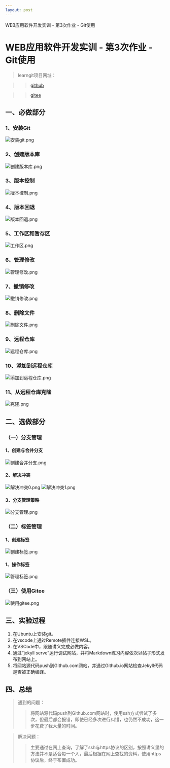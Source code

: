 ```yaml
---
layout: post
---
```


WEB应用软件开发实训 - 第3次作业 - Git使用

# WEB应用软件开发实训 - 第3次作业 - Git使用

>learngit项目网址：

>>[github](https://github.com/xyx14787008048/learngit)

>>[gitee](https://gitee.com/xyx14787008048/learngit)

## 一、必做部分

### 1、安装Git
![安装git.png](https://i.loli.net/2021/06/02/7siPG92MXWTOZck.png)
### 2、创建版本库
![创建版本库.png](https://i.loli.net/2021/06/02/ZKyboCi1QXwd2gp.png)
### 3、版本控制
![版本控制.png](https://i.loli.net/2021/06/02/NZKeXwCtJPbpBif.png)
### 4、版本回退
![版本回退.png](https://i.loli.net/2021/06/02/AvRte9syTP68DKM.png)
### 5、工作区和暂存区
![工作区.png](https://i.loli.net/2021/06/02/b24ARmNgWpfyZMS.png)
### 6、管理修改
![管理修改.png](https://i.loli.net/2021/06/02/U9uhMRSIJ51c8CE.png)
### 7、撤销修改
![撤销修改.png](https://i.loli.net/2021/06/02/G2EkpMHfU6TVILg.png)
### 8、删除文件
![删除文件.png](https://i.loli.net/2021/06/02/EWxzpJAnGwIQfvR.png)
### 9、远程仓库
![远程仓库.png](https://i.loli.net/2021/06/02/FwKkuU4z2Nh1fqZ.png)
### 10、添加到远程仓库
![添加到远程仓库.png](https://i.loli.net/2021/06/02/ln7GBRwDVxMYFH3.png)
### 11、从远程仓库克隆
![克隆.png](https://i.loli.net/2021/06/02/FaYRQywfekNsm2j.png)

## 二、选做部分

### （一）分支管理
#### 1、创建与合并分支
![创建合并分支.png](https://i.loli.net/2021/06/02/TKRlcBPvQnI6phr.png)
#### 2、解决冲突
![解决冲突0.png](https://i.loli.net/2021/06/02/YFCSe1NDt7gPBnl.png)
![解决冲突1.png](https://i.loli.net/2021/06/02/QtRE5DMCTwYOP7I.png)
#### 3、分支管理策略
![分支管理.png](https://i.loli.net/2021/06/02/FCxQ8gcENktrXWz.png)

### （二）标签管理
#### 1、创建标签
![创建标签.png](https://i.loli.net/2021/06/02/D48JHfEvWlVghpU.png)
#### 1、操作标签
![管理标签.png](https://i.loli.net/2021/06/02/DJ4c8ML6t7RfNsH.png)

### （三）使用Gitee
![使用gitee.png](https://i.loli.net/2021/06/02/hMJCRGFPUprI24X.png)

## 三、实验过程
1. 在Ubuntu上安装git。
1. 在vscode上通过Remote插件连接WSL。
1. 在VSCode中，跟随讲义完成必做内容。
1. 通过“jekyll serve”运行调试网站，并将Markdown练习内容依次以帖子形式发布到网站上。
1. 将网站源代码push到Github.com网站，并通过Github.io网站检查Jekyll代码是否被正确编译。

## 四、总结
>遇到的问题：    
>>将网站源代码push到Github.com网站时，使用ssh方式尝试了多次，但最后都会报错，即使已经多次进行纠错，也仍然不成功，这一步花费了我大量的时间。

>解决问题：  
>>主要通过在网上查询，了解了ssh与https协议的区别，按照讲义里的方法并不是适合每一个人，最后根据在网上查找的资料，使用https协议后，终于布置成功。